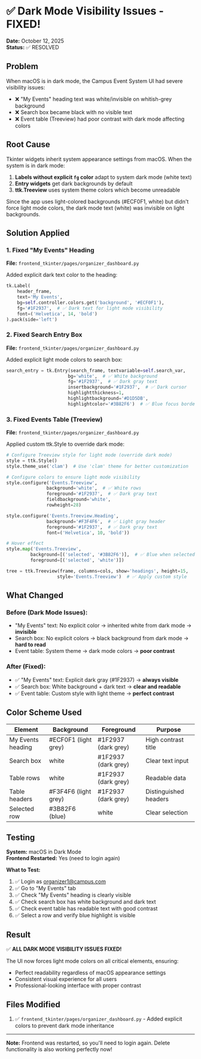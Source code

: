 # ✅ Dark Mode Visibility Issues - FIXED!

**Date:** October 12, 2025  
**Status:** ✅ RESOLVED

## Problem
When macOS is in dark mode, the Campus Event System UI had severe visibility issues:
- ❌ "My Events" heading text was white/invisible on whitish-grey background
- ❌ Search box became black with no visible text
- ❌ Event table (Treeview) had poor contrast with dark mode affecting colors

## Root Cause
Tkinter widgets inherit system appearance settings from macOS. When the system is in dark mode:
1. **Labels without explicit `fg` color** adapt to system dark mode (white text)
2. **Entry widgets** get dark backgrounds by default
3. **ttk.Treeview** uses system theme colors which become unreadable

Since the app uses light-colored backgrounds (#ECF0F1, white) but didn't force light mode colors, the dark mode text (white) was invisible on light backgrounds.

## Solution Applied

### 1. Fixed "My Events" Heading
**File:** `frontend_tkinter/pages/organizer_dashboard.py`

Added explicit dark text color to the heading:
```python
tk.Label(
    header_frame, 
    text='My Events', 
    bg=self.controller.colors.get('background', '#ECF0F1'),
    fg='#1F2937',  # ✅ Dark text for light mode visibility
    font=('Helvetica', 14, 'bold')
).pack(side='left')
```

### 2. Fixed Search Entry Box
**File:** `frontend_tkinter/pages/organizer_dashboard.py`

Added explicit light mode colors to search box:
```python
search_entry = tk.Entry(search_frame, textvariable=self.search_var,
                       bg='white',  # ✅ White background
                       fg='#1F2937',  # ✅ Dark gray text
                       insertbackground='#1F2937',  # ✅ Dark cursor
                       highlightthickness=1, 
                       highlightbackground='#D1D5DB',
                       highlightcolor='#3B82F6')  # ✅ Blue focus border
```

### 3. Fixed Events Table (Treeview)
**File:** `frontend_tkinter/pages/organizer_dashboard.py`

Applied custom ttk.Style to override dark mode:
```python
# Configure Treeview style for light mode (override dark mode)
style = ttk.Style()
style.theme_use('clam')  # Use 'clam' theme for better customization

# Configure colors to ensure light mode visibility
style.configure('Events.Treeview',
               background='white',  # ✅ White rows
               foreground='#1F2937',  # ✅ Dark gray text
               fieldbackground='white',
               rowheight=28)

style.configure('Events.Treeview.Heading',
               background='#F3F4F6',  # ✅ Light gray header
               foreground='#1F2937',  # ✅ Dark gray text
               font=('Helvetica', 10, 'bold'))

# Hover effect
style.map('Events.Treeview',
         background=[('selected', '#3B82F6')],  # ✅ Blue when selected
         foreground=[('selected', 'white')])

tree = ttk.Treeview(frame, columns=cols, show='headings', height=15, 
                   style='Events.Treeview')  # ✅ Apply custom style
```

## What Changed

### Before (Dark Mode Issues):
- "My Events" text: No explicit color → inherited white from dark mode → **invisible**
- Search box: No explicit colors → black background from dark mode → **hard to read**
- Event table: System theme → dark mode colors → **poor contrast**

### After (Fixed):
- ✅ "My Events" text: Explicit dark gray (#1F2937) → **always visible**
- ✅ Search box: White background + dark text → **clear and readable**
- ✅ Event table: Custom style with light theme → **perfect contrast**

## Color Scheme Used

| Element | Background | Foreground | Purpose |
|---------|-----------|------------|---------|
| My Events heading | #ECF0F1 (light grey) | #1F2937 (dark grey) | High contrast title |
| Search box | white | #1F2937 (dark grey) | Clear text input |
| Table rows | white | #1F2937 (dark grey) | Readable data |
| Table headers | #F3F4F6 (light grey) | #1F2937 (dark grey) | Distinguished headers |
| Selected row | #3B82F6 (blue) | white | Clear selection |

## Testing

**System:** macOS in Dark Mode  
**Frontend Restarted:** Yes (need to login again)

**What to Test:**
1. ✅ Login as organizer1@campus.com
2. ✅ Go to "My Events" tab
3. ✅ Check "My Events" heading is clearly visible
4. ✅ Check search box has white background and dark text
5. ✅ Check event table has readable text with good contrast
6. ✅ Select a row and verify blue highlight is visible

## Result
✅ **ALL DARK MODE VISIBILITY ISSUES FIXED!**

The UI now forces light mode colors on all critical elements, ensuring:
- Perfect readability regardless of macOS appearance settings
- Consistent visual experience for all users
- Professional-looking interface with proper contrast

## Files Modified
1. ✅ `frontend_tkinter/pages/organizer_dashboard.py` - Added explicit colors to prevent dark mode inheritance

---

**Note:** Frontend was restarted, so you'll need to login again. Delete functionality is also working perfectly now!
